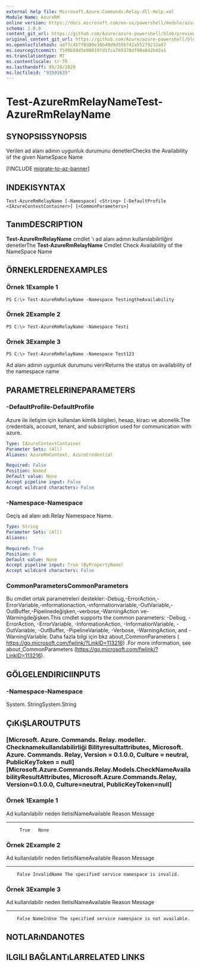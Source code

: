 ```yaml
---
external help file: Microsoft.Azure.Commands.Relay.dll-Help.xml
Module Name: AzureRM
online version: https://docs.microsoft.com/en-us/powershell/module/azurerm.relay/test-azurermrelayname
schema: 2.0.0
content_git_url: https://github.com/Azure/azure-powershell/blob/preview/src/ResourceManager/Relay/Commands.Relay/help/Test-AzureRmRelayName.md
original_content_git_url: https://github.com/Azure/azure-powershell/blob/preview/src/ResourceManager/Relay/Commands.Relay/help/Test-AzureRmRelayName.md
ms.openlocfilehash: adf7c4b7f8d80e16b49d9d55b742a55279232a07
ms.sourcegitcommit: f599b50d5e980197d1fca769378df90a842b42a1
ms.translationtype: MT
ms.contentlocale: tr-TR
ms.lasthandoff: 08/20/2020
ms.locfileid: "93591635"
---
```

# <span data-ttu-id="c8ee4-101">Test-AzureRmRelayName</span><span class="sxs-lookup"><span data-stu-id="c8ee4-101">Test-AzureRmRelayName</span></span>

## <span data-ttu-id="c8ee4-102">SYNOPSIS</span><span class="sxs-lookup"><span data-stu-id="c8ee4-102">SYNOPSIS</span></span>
<span data-ttu-id="c8ee4-103">Verilen ad alanı adının uygunluk durumunu denetler</span><span class="sxs-lookup"><span data-stu-id="c8ee4-103">Checks the Availability of the given NameSpace Name</span></span>

[!INCLUDE [migrate-to-az-banner](../../includes/migrate-to-az-banner.md)]

## <span data-ttu-id="c8ee4-104">INDEKI</span><span class="sxs-lookup"><span data-stu-id="c8ee4-104">SYNTAX</span></span>

```
Test-AzureRmRelayName [-Namespace] <String> [-DefaultProfile <IAzureContextContainer>] [<CommonParameters>]
```

## <span data-ttu-id="c8ee4-105">Tanım</span><span class="sxs-lookup"><span data-stu-id="c8ee4-105">DESCRIPTION</span></span>
<span data-ttu-id="c8ee4-106">**Test-AzureRmRelayName** cmdlet 'ı ad alanı adının kullanılabilirliğini denetler</span><span class="sxs-lookup"><span data-stu-id="c8ee4-106">The **Test-AzureRmRelayName** Cmdlet Check Availability of the NameSpace Name</span></span>

## <span data-ttu-id="c8ee4-107">ÖRNEKLERDEN</span><span class="sxs-lookup"><span data-stu-id="c8ee4-107">EXAMPLES</span></span>

### <span data-ttu-id="c8ee4-108">Örnek 1</span><span class="sxs-lookup"><span data-stu-id="c8ee4-108">Example 1</span></span>
```
PS C:\> Test-AzureRmRelayName -Namespace TestingtheAvailability
```

### <span data-ttu-id="c8ee4-109">Örnek 2</span><span class="sxs-lookup"><span data-stu-id="c8ee4-109">Example 2</span></span>
```
PS C:\> Test-AzureRmRelayName -Namespace Testi
```

### <span data-ttu-id="c8ee4-110">Örnek 3</span><span class="sxs-lookup"><span data-stu-id="c8ee4-110">Example 3</span></span>
```
PS C:\> Test-AzureRmRelayName -Namespace Test123
```

<span data-ttu-id="c8ee4-111">Ad alanı adının uygunluk durumunu verir</span><span class="sxs-lookup"><span data-stu-id="c8ee4-111">Returns the status on availability of the namespace name</span></span>

## <span data-ttu-id="c8ee4-112">PARAMETRELERINE</span><span class="sxs-lookup"><span data-stu-id="c8ee4-112">PARAMETERS</span></span>

### <span data-ttu-id="c8ee4-113">-DefaultProfile</span><span class="sxs-lookup"><span data-stu-id="c8ee4-113">-DefaultProfile</span></span>
<span data-ttu-id="c8ee4-114">Azure ile iletişim için kullanılan kimlik bilgileri, hesap, kiracı ve abonelik.</span><span class="sxs-lookup"><span data-stu-id="c8ee4-114">The credentials, account, tenant, and subscription used for communication with azure.</span></span>

```yaml
Type: IAzureContextContainer
Parameter Sets: (All)
Aliases: AzureRmContext, AzureCredential

Required: False
Position: Named
Default value: None
Accept pipeline input: False
Accept wildcard characters: False
```

### <span data-ttu-id="c8ee4-115">-Namespace</span><span class="sxs-lookup"><span data-stu-id="c8ee4-115">-Namespace</span></span>
<span data-ttu-id="c8ee4-116">Geçiş ad alanı adı.</span><span class="sxs-lookup"><span data-stu-id="c8ee4-116">Relay Namespace Name.</span></span>

```yaml
Type: String
Parameter Sets: (All)
Aliases: 

Required: True
Position: 0
Default value: None
Accept pipeline input: True (ByPropertyName)
Accept wildcard characters: False
```

### <span data-ttu-id="c8ee4-117">CommonParameters</span><span class="sxs-lookup"><span data-stu-id="c8ee4-117">CommonParameters</span></span>
<span data-ttu-id="c8ee4-118">Bu cmdlet ortak parametreleri destekler:-Debug,-ErrorAction,-ErrorVariable,-ınformationaction,-ınformationvariable,-OutVariable,-OutBuffer,-Pipelinedeğişken,-verbose,-WarningAction ve-Warningdeğişken.</span><span class="sxs-lookup"><span data-stu-id="c8ee4-118">This cmdlet supports the common parameters: -Debug, -ErrorAction, -ErrorVariable, -InformationAction, -InformationVariable, -OutVariable, -OutBuffer, -PipelineVariable, -Verbose, -WarningAction, and -WarningVariable.</span></span> <span data-ttu-id="c8ee4-119">Daha fazla bilgi için bkz about_CommonParameters ( https://go.microsoft.com/fwlink/?LinkID=113216) .</span><span class="sxs-lookup"><span data-stu-id="c8ee4-119">For more information, see about_CommonParameters (https://go.microsoft.com/fwlink/?LinkID=113216).</span></span>

## <span data-ttu-id="c8ee4-120">GÖLGELENDIRICI</span><span class="sxs-lookup"><span data-stu-id="c8ee4-120">INPUTS</span></span>

### <span data-ttu-id="c8ee4-121">-Namespace</span><span class="sxs-lookup"><span data-stu-id="c8ee4-121">-Namespace</span></span>
 <span data-ttu-id="c8ee4-122">System. String</span><span class="sxs-lookup"><span data-stu-id="c8ee4-122">System.String</span></span>

## <span data-ttu-id="c8ee4-123">ÇıKıŞLAR</span><span class="sxs-lookup"><span data-stu-id="c8ee4-123">OUTPUTS</span></span>

### <span data-ttu-id="c8ee4-124">[Microsoft. Azure. Commands. Relay. modeller. Checknamekullanılabilirliği Bilityresultattributes, Microsoft. Azure. Commands. Relay, Version = 0.1.0.0, Culture = neutral, PublicKeyToken = null]</span><span class="sxs-lookup"><span data-stu-id="c8ee4-124">[Microsoft.Azure.Commands.Relay.Models.CheckNameAvailabilityResultAttributes, Microsoft.Azure.Commands.Relay, Version=0.1.0.0, Culture=neutral, PublicKeyToken=null]</span></span>

### <span data-ttu-id="c8ee4-125">Örnek 1</span><span class="sxs-lookup"><span data-stu-id="c8ee4-125">Example 1</span></span>
<span data-ttu-id="c8ee4-126">Ad kullanılabilir neden Iletisi</span><span class="sxs-lookup"><span data-stu-id="c8ee4-126">NameAvailable Reason Message</span></span>
------------- ------ -------
         True   None

### <span data-ttu-id="c8ee4-127">Örnek 2</span><span class="sxs-lookup"><span data-stu-id="c8ee4-127">Example 2</span></span>
<span data-ttu-id="c8ee4-128">Ad kullanılabilir neden Iletisi</span><span class="sxs-lookup"><span data-stu-id="c8ee4-128">NameAvailable      Reason Message</span></span>
-------------      ------ -------
        False InvalidName The specified service namespace is invalid.

### <span data-ttu-id="c8ee4-129">Örnek 3</span><span class="sxs-lookup"><span data-stu-id="c8ee4-129">Example 3</span></span>
<span data-ttu-id="c8ee4-130">Ad kullanılabilir neden Iletisi</span><span class="sxs-lookup"><span data-stu-id="c8ee4-130">NameAvailable    Reason Message</span></span>
-------------    ------ -------
        False NameInUse The specified service namespace is not available.

## <span data-ttu-id="c8ee4-131">NOTLARıNDA</span><span class="sxs-lookup"><span data-stu-id="c8ee4-131">NOTES</span></span>

## <span data-ttu-id="c8ee4-132">ILGILI BAĞLANTıLAR</span><span class="sxs-lookup"><span data-stu-id="c8ee4-132">RELATED LINKS</span></span>

